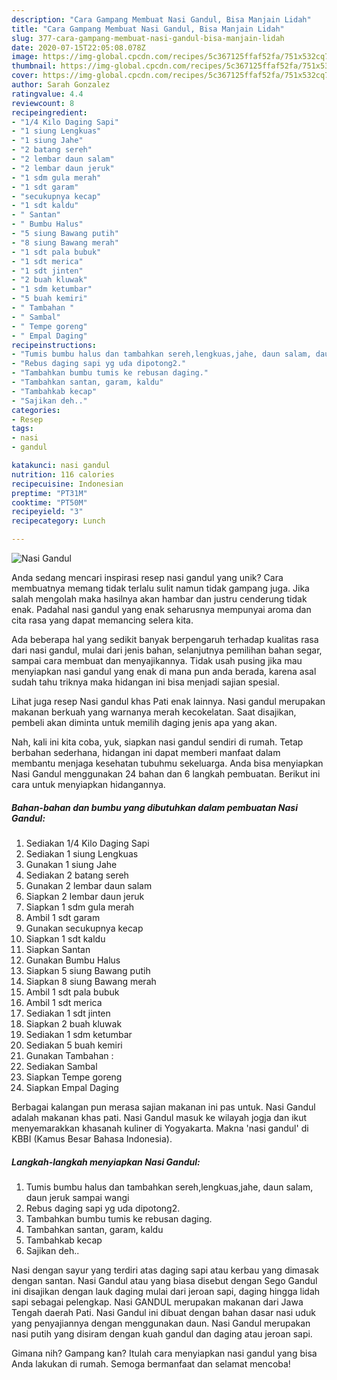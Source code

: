 ```yaml
---
description: "Cara Gampang Membuat Nasi Gandul, Bisa Manjain Lidah"
title: "Cara Gampang Membuat Nasi Gandul, Bisa Manjain Lidah"
slug: 377-cara-gampang-membuat-nasi-gandul-bisa-manjain-lidah
date: 2020-07-15T22:05:08.078Z
image: https://img-global.cpcdn.com/recipes/5c367125ffaf52fa/751x532cq70/nasi-gandul-foto-resep-utama.jpg
thumbnail: https://img-global.cpcdn.com/recipes/5c367125ffaf52fa/751x532cq70/nasi-gandul-foto-resep-utama.jpg
cover: https://img-global.cpcdn.com/recipes/5c367125ffaf52fa/751x532cq70/nasi-gandul-foto-resep-utama.jpg
author: Sarah Gonzalez
ratingvalue: 4.4
reviewcount: 8
recipeingredient:
- "1/4 Kilo Daging Sapi"
- "1 siung Lengkuas"
- "1 siung Jahe"
- "2 batang sereh"
- "2 lembar daun salam"
- "2 lembar daun jeruk"
- "1 sdm gula merah"
- "1 sdt garam"
- "secukupnya kecap"
- "1 sdt kaldu"
- " Santan"
- " Bumbu Halus"
- "5 siung Bawang putih"
- "8 siung Bawang merah"
- "1 sdt pala bubuk"
- "1 sdt merica"
- "1 sdt jinten"
- "2 buah kluwak"
- "1 sdm ketumbar"
- "5 buah kemiri"
- " Tambahan "
- " Sambal"
- " Tempe goreng"
- " Empal Daging"
recipeinstructions:
- "Tumis bumbu halus dan tambahkan sereh,lengkuas,jahe, daun salam, daun jeruk sampai wangi"
- "Rebus daging sapi yg uda dipotong2."
- "Tambahkan bumbu tumis ke rebusan daging."
- "Tambahkan santan, garam, kaldu"
- "Tambahkab kecap"
- "Sajikan deh.."
categories:
- Resep
tags:
- nasi
- gandul

katakunci: nasi gandul 
nutrition: 116 calories
recipecuisine: Indonesian
preptime: "PT31M"
cooktime: "PT50M"
recipeyield: "3"
recipecategory: Lunch

---
```



![Nasi Gandul](https://img-global.cpcdn.com/recipes/5c367125ffaf52fa/751x532cq70/nasi-gandul-foto-resep-utama.jpg)

Anda sedang mencari inspirasi resep nasi gandul yang unik? Cara membuatnya memang tidak terlalu sulit namun tidak gampang juga. Jika salah mengolah maka hasilnya akan hambar dan justru cenderung tidak enak. Padahal nasi gandul yang enak seharusnya mempunyai aroma dan cita rasa yang dapat memancing selera kita.

Ada beberapa hal yang sedikit banyak berpengaruh terhadap kualitas rasa dari nasi gandul, mulai dari jenis bahan, selanjutnya pemilihan bahan segar, sampai cara membuat dan menyajikannya. Tidak usah pusing jika mau menyiapkan nasi gandul yang enak di mana pun anda berada, karena asal sudah tahu triknya maka hidangan ini bisa menjadi sajian spesial.

Lihat juga resep Nasi gandul khas Pati enak lainnya. Nasi gandul merupakan makanan berkuah yang warnanya merah kecokelatan. Saat disajikan, pembeli akan diminta untuk memilih daging jenis apa yang akan.


Nah, kali ini kita coba, yuk, siapkan nasi gandul sendiri di rumah. Tetap berbahan sederhana, hidangan ini dapat memberi manfaat dalam membantu menjaga kesehatan tubuhmu sekeluarga. Anda bisa menyiapkan Nasi Gandul menggunakan 24 bahan dan 6 langkah pembuatan. Berikut ini cara untuk menyiapkan hidangannya.

<!--inarticleads1-->

##### Bahan-bahan dan bumbu yang dibutuhkan dalam pembuatan Nasi Gandul:

1. Sediakan 1/4 Kilo Daging Sapi
1. Sediakan 1 siung Lengkuas
1. Gunakan 1 siung Jahe
1. Sediakan 2 batang sereh
1. Gunakan 2 lembar daun salam
1. Siapkan 2 lembar daun jeruk
1. Siapkan 1 sdm gula merah
1. Ambil 1 sdt garam
1. Gunakan secukupnya kecap
1. Siapkan 1 sdt kaldu
1. Siapkan  Santan
1. Gunakan  Bumbu Halus
1. Siapkan 5 siung Bawang putih
1. Siapkan 8 siung Bawang merah
1. Ambil 1 sdt pala bubuk
1. Ambil 1 sdt merica
1. Sediakan 1 sdt jinten
1. Siapkan 2 buah kluwak
1. Sediakan 1 sdm ketumbar
1. Sediakan 5 buah kemiri
1. Gunakan  Tambahan :
1. Sediakan  Sambal
1. Siapkan  Tempe goreng
1. Siapkan  Empal Daging


Berbagai kalangan pun merasa sajian makanan ini pas untuk. Nasi Gandul adalah makanan khas pati. Nasi Gandul masuk ke wilayah jogja dan ikut menyemarakkan khasanah kuliner di Yogyakarta. Makna &#39;nasi gandul&#39; di KBBI (Kamus Besar Bahasa Indonesia). 

<!--inarticleads2-->

##### Langkah-langkah menyiapkan Nasi Gandul:

1. Tumis bumbu halus dan tambahkan sereh,lengkuas,jahe, daun salam, daun jeruk sampai wangi
1. Rebus daging sapi yg uda dipotong2.
1. Tambahkan bumbu tumis ke rebusan daging.
1. Tambahkan santan, garam, kaldu
1. Tambahkab kecap
1. Sajikan deh..


Nasi dengan sayur yang terdiri atas daging sapi atau kerbau yang dimasak dengan santan. Nasi Gandul atau yang biasa disebut dengan Sego Gandul ini disajikan dengan lauk daging mulai dari jeroan sapi, daging hingga lidah sapi sebagai pelengkap. Nasi GANDUL merupakan makanan dari Jawa Tengah daerah Pati. Nasi Gandul ini dibuat dengan bahan dasar nasi uduk yang penyajiannya dengan menggunakan daun. Nasi Gandul merupakan nasi putih yang disiram dengan kuah gandul dan daging atau jeroan sapi. 

Gimana nih? Gampang kan? Itulah cara menyiapkan nasi gandul yang bisa Anda lakukan di rumah. Semoga bermanfaat dan selamat mencoba!
